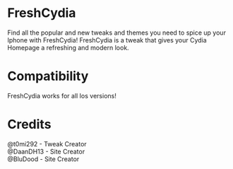 # FreshCydia

Find all the popular and new tweaks and themes you need to spice up your Iphone with FreshCydia! FreshCydia is a tweak that gives your Cydia Homepage a refreshing and modern look.

# Compatibility 

FreshCydia works for all Ios versions!


# Credits 

@t0mi292 - Tweak Creator <br>
@DaanDH13 - Site Creator <br>
@BluDood - Site Creator <br>


